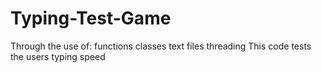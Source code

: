 # Typing-Test-Game
Through the use of:
  functions
  classes
  text files
  threading
 This code tests the users typing speed

